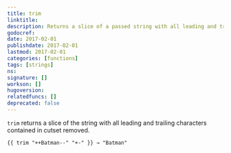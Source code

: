 ```yaml
---
title: trim
linktitle:
description: Returns a slice of a passed string with all leading and trailing characters from cutset removed.
godocref:
date: 2017-02-01
publishdate: 2017-02-01
lastmod: 2017-02-01
categories: [functions]
tags: [strings]
ns:
signature: []
workson: []
hugoversion:
relatedfuncs: []
deprecated: false
---
```


`trim` returns a slice of the string with all leading and trailing characters contained in cutset removed.

```
{{ trim "++Batman--" "+-" }} → "Batman"
```